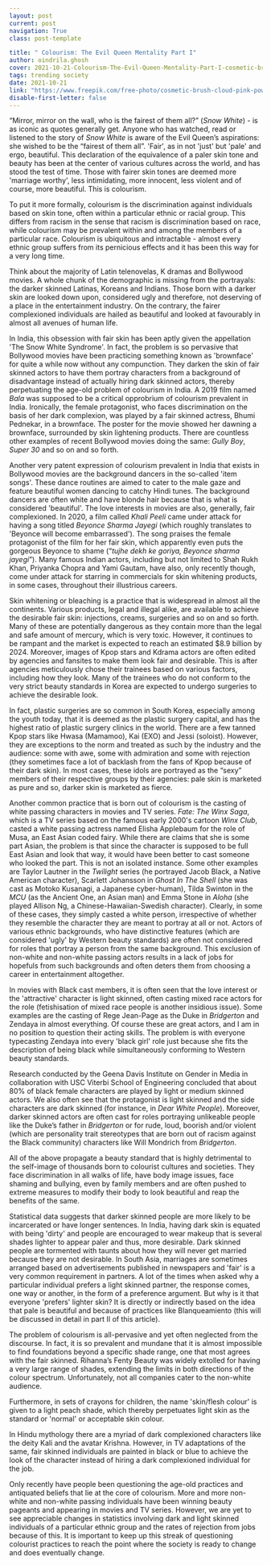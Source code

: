 ```yaml
---
layout: post
current: post
navigation: True
class: post-template

title: " Colourism: The Evil Queen Mentality Part I"
author: oindrila.ghosh
cover: 2021-10-21-Colourism-The-Evil-Queen-Mentality-Part-I-cosmetic-brush-cloud-pink-powder-dark-background-23-2148209048.jpg
tags: trending society
date: 2021-10-21
link: "https://www.freepik.com/free-photo/cosmetic-brush-cloud-pink-powder-dark-background_4912183.htm#page=1&query=makeup&position=8&from_view=search"
disable-first-letter: false
---
```

<p>“Mirror, mirror on the wall, who is the fairest of them all?” (<em >Snow White</em>) - is as iconic as quotes generally get. Anyone who has watched, read or listened to the story of <em >Snow White</em> is aware of the Evil Queen’s aspirations: she wished to be the “fairest of them all”. 'Fair', as in not 'just' but 'pale' and ergo, beautiful. This declaration of the equivalence of a paler skin tone and beauty has been at the center of various cultures across the world, and has stood the test of time. Those with fairer skin tones are deemed more 'marriage worthy', less intimidating, more innocent, less violent and of course, more beautiful. This is colourism.</p><p>To put it more formally, colourism is the discrimination against individuals based on skin tone, often within a particular ethnic or racial group. This differs from racism in the sense that racism is discrimination based on race, while colourism may be prevalent within and among the members of a particular race. Colourism is ubiquitous and intractable - almost every ethnic group suffers from its pernicious effects and it has been this way for a very long time.&nbsp;</p><p>Think about the majority of Latin telenovelas, K dramas and Bollywood movies. A whole chunk of the demographic is missing from the portrayals: the darker skinned Latinas, Koreans and Indians. Those born with a darker skin are looked down upon, considered ugly and therefore, not deserving of a place in the entertainment industry. On the contrary, the fairer complexioned individuals are hailed as beautiful and looked at favourably in almost all avenues of human life.&nbsp;</p><p>In India, this obsession with fair skin has been aptly given the appellation 'The Snow White Syndrome'. In fact, the problem is so pervasive that Bollywood movies have been practicing something known as 'brownface' for quite a while now without any compunction. They darken the skin of fair skinned actors to have them portray characters from a background of disadvantage instead of actually hiring dark skinned actors, thereby perpetuating the age-old problem of colourism in India. A 2019 film named <em >Bala</em> was supposed to be a critical opprobrium of colourism prevalent in India. Ironically, the female protagonist, who faces discrimination on the basis of her dark complexion, was played by a fair skinned actress, Bhumi Pednekar, in a brownface. The poster for the movie showed her dawning a brownface, surrounded by skin lightening products. There are countless other examples of recent Bollywood movies doing the same: <em >Gully Boy</em>, <em >Super 30</em> and so on and so forth.&nbsp;</p><p>Another very patent expression of colourism prevalent in India that exists in Bollywood movies are the background dancers in the so-called 'item songs'. These dance routines are aimed to cater to the male gaze and feature beautiful women dancing to catchy Hindi tunes. The background dancers are often white and have blonde hair because that is what is considered 'beautiful'. The love interests in movies are also, generally, fair complexioned. In 2020, a film called <em >Khali Peeli</em> came under attack for having a song titled <em >Beyonce Sharma Jayegi</em> (which roughly translates to 'Beyonce will become embarrassed'). The song praises the female protagonist of the film for her fair skin, which apparently even puts the gorgeous Beyonce to shame (“<em >tujhe dekh ke goriya, Beyonce sharma jayegi</em>”). Many famous Indian actors, including but not limited to Shah Rukh Khan, Priyanka Chopra and Yami Gautam, have also, only recently though, come under attack for starring in commercials for skin whitening products, in some cases, throughout their illustrious careers.&nbsp;</p><p>Skin whitening or bleaching is a practice that is widespread in almost all the continents. Various products, legal and illegal alike, are available to achieve the desirable fair skin: injections, creams, surgeries and so on and so forth. Many of these are potentially dangerous as they contain more than the legal and safe amount of mercury, which is very toxic. However, it continues to be rampant and the market is expected to reach an estimated $8.9 billion by 2024. Moreover, images of Kpop stars and Kdrama actors are often edited by agencies and fansites to make them look fair and desirable. This is after agencies meticulously chose their trainees based on various factors, including how they look. Many of the trainees who do not conform to the very strict beauty standards in Korea are expected to undergo surgeries to achieve the desirable look.&nbsp;</p><p>In fact, plastic surgeries are so common in South Korea, especially among the youth today, that it is deemed as the plastic surgery capital, and has the highest ratio of plastic surgery clinics in the world. There are a few tanned Kpop stars like Hwasa (Mamamoo), Kai (EXO) and Jessi (soloist). However, they are exceptions to the norm and treated as such by the industry and the audience: some with awe, some with admiration and some with rejection (they sometimes face a lot of backlash from the fans of Kpop because of their dark skin). In most cases, these idols are portrayed as the “sexy” members of their respective groups by their agencies: pale skin is marketed as pure and so, darker skin is marketed as fierce.&nbsp;</p><p>Another common practice that is born out of colourism is the casting of white passing characters in movies and TV series. <em >Fate: The Winx Saga</em>, which is a TV series based on the famous early 2000's cartoon <em >Winx Club</em>, casted a white passing actress named Elisha Applebaum for the role of Musa, an East Asian coded fairy. While there are claims that she is some part Asian, the problem is that since the character is supposed to be full East Asian and look that way, it would have been better to cast someone who looked the part. This is not an isolated instance. Some other examples are Taylor Lautner in the <em >Twilight</em> series (he portrayed Jacob Black, a Native American character), Scarlett Johansson in <em >Ghost In The Shell</em> (she was cast as Motoko Kusanagi, a Japanese cyber-human), Tilda Swinton in the <em >MCU</em> (as the Ancient One, an Asian man) and Emma Stone in <em >Aloha</em> (she played Allison Ng, a Chinese-Hawaiian-Swedish character). Clearly, in some of these cases, they simply casted a white person, irrespective of whether they resemble the character they are meant to portray at all or not. Actors of various ethnic backgrounds, who have distinctive features (which are considered 'ugly' by Western beauty standards) are often not considered for roles that portray a person from the same background. This exclusion of non-white and non-white passing actors results in a lack of jobs for hopefuls from such backgrounds and often deters them from choosing a career in entertainment altogether.&nbsp;</p><p>In movies with Black cast members, it is often seen that the love interest or the 'attractive' character is light skinned, often casting mixed race actors for the role (fetishisation of mixed race people is another insidious issue). Some examples are the casting of Rege Jean-Page as the Duke in <em >Bridgerton</em> and Zendaya in almost everything. Of course these are great actors, and I am in no position to question their acting skills. The problem is with everyone typecasting Zendaya into every 'black girl' role just because she fits the description of being black while simultaneously conforming to Western beauty standards.&nbsp;</p><p>Research conducted by the Geena Davis Institute on Gender in Media in collaboration with USC Viterbi School of Engineering concluded that about 80% of black female characters are played by light or medium skinned actors. We also often see that the protagonist is light skinned and the side characters are dark skinned (for instance, in <em >Dear White People</em>). Moreover, darker skinned actors are often cast for roles portraying unlikeable people like the Duke’s father in <em >Bridgerton</em> or for rude, loud, boorish and/or violent (which are personality trait stereotypes that are born out of racism against the Black community) characters like Will Mondrich from <em >Bridgerton</em>.&nbsp;</p><p>All of the above propagate a beauty standard that is highly detrimental to the self-image of thousands born to colourist cultures and societies. They face discrimination in all walks of life, have body image issues, face shaming and bullying, even by family members and are often pushed to extreme measures to modify their body to look beautiful and reap the benefits of the same.&nbsp;</p><p>Statistical data suggests that darker skinned people are more likely to be incarcerated or have longer sentences. In India, having dark skin is equated with being 'dirty' and people are encouraged to wear makeup that is several shades lighter to appear paler and thus, more desirable. Dark skinned people are tormented with taunts about how they will never get married because they are not desirable. In South Asia, marriages are sometimes arranged based on advertisements published in newspapers and 'fair' is a very common requirement in partners. A lot of the times when asked why a particular individual prefers a light skinned partner, the response comes, one way or another, in the form of a preference argument. But why is it that everyone 'prefers' lighter skin? It is directly or indirectly based on the idea that pale is beautiful and because of practices like Blanqueamiento (this will be discussed in detail in part II of this article).&nbsp;</p><p>The problem of colourism is all-pervasive and yet often neglected from the discourse. In fact, it is so prevalent and mundane that it is almost impossible to find foundations beyond a specific shade range, one that most agrees with the fair skinned. Rihanna’s Fenty Beauty was widely extolled for having a very large range of shades, extending the limits in both directions of the colour spectrum. Unfortunately, not all companies cater to the non-white audience.&nbsp;</p><p>Furthermore, in sets of crayons for children, the name 'skin/flesh colour' is given to a light peach shade, which thereby perpetuates light skin as the standard or 'normal' or acceptable skin colour.&nbsp;</p><p>In Hindu mythology there are a myriad of dark complexioned characters like the deity Kali and the avatar Krishna. However, in TV adaptations of the same, fair skinned individuals are painted in black or blue to achieve the look of the character instead of hiring a dark complexioned individual for the job.</p><p>Only recently have people been questioning the age-old practices and antiquated beliefs that lie at the core of colourism. More and more non-white and non-white passing individuals have been winning beauty pageants and appearing in movies and TV series. However, we are yet to see appreciable changes in statistics involving dark and light skinned individuals of a particular ethnic group and the rates of rejection from jobs because of this. It is important to keep up this streak of questioning colourist practices to reach the point where the society is ready to change and does eventually change.</p>